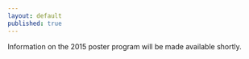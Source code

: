 ```yaml
---
layout: default
published: true
---
```


Information on the 2015 poster program will be made available shortly.
